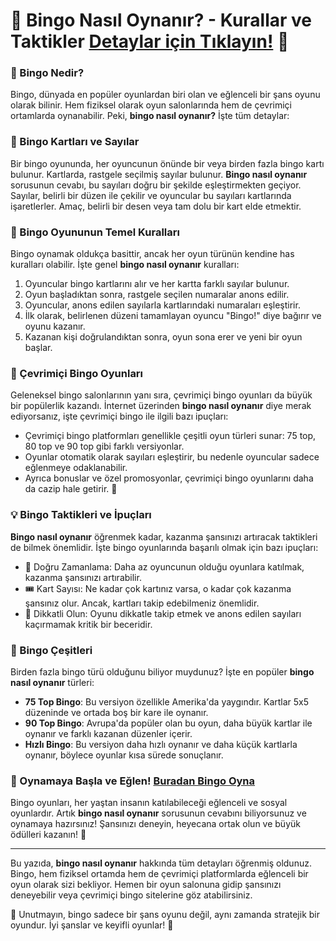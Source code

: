 # 🎲 Bingo Nasıl Oynanır? - Kurallar ve Taktikler [Detaylar için Tıklayın!](https://casinotr.link/gWCRZ4) 🎯

### 🎯 Bingo Nedir?

Bingo, dünyada en popüler oyunlardan biri olan ve eğlenceli bir şans oyunu olarak bilinir. Hem fiziksel olarak oyun salonlarında hem de çevrimiçi ortamlarda oynanabilir. Peki, **bingo nasıl oynanır?** İşte tüm detaylar:

### 🔢 Bingo Kartları ve Sayılar

Bir bingo oyununda, her oyuncunun önünde bir veya birden fazla bingo kartı bulunur. Kartlarda, rastgele seçilmiş sayılar bulunur. **Bingo nasıl oynanır** sorusunun cevabı, bu sayıları doğru bir şekilde eşleştirmekten geçiyor. Sayılar, belirli bir düzen ile çekilir ve oyuncular bu sayıları kartlarında işaretlerler. Amaç, belirli bir desen veya tam dolu bir kart elde etmektir.

### 🏁 Bingo Oyununun Temel Kuralları

Bingo oynamak oldukça basittir, ancak her oyun türünün kendine has kuralları olabilir. İşte genel **bingo nasıl oynanır** kuralları:

1. Oyuncular bingo kartlarını alır ve her kartta farklı sayılar bulunur.
2. Oyun başladıktan sonra, rastgele seçilen numaralar anons edilir.
3. Oyuncular, anons edilen sayılarla kartlarındaki numaraları eşleştirir.
4. İlk olarak, belirlenen düzeni tamamlayan oyuncu "Bingo!" diye bağırır ve oyunu kazanır.
5. Kazanan kişi doğrulandıktan sonra, oyun sona erer ve yeni bir oyun başlar.

### 🎰 Çevrimiçi Bingo Oyunları

Geleneksel bingo salonlarının yanı sıra, çevrimiçi bingo oyunları da büyük bir popülerlik kazandı. İnternet üzerinden **bingo nasıl oynanır** diye merak ediyorsanız, işte çevrimiçi bingo ile ilgili bazı ipuçları:

- Çevrimiçi bingo platformları genellikle çeşitli oyun türleri sunar: 75 top, 80 top ve 90 top gibi farklı versiyonlar.
- Oyunlar otomatik olarak sayıları eşleştirir, bu nedenle oyuncular sadece eğlenmeye odaklanabilir.
- Ayrıca bonuslar ve özel promosyonlar, çevrimiçi bingo oyunlarını daha da cazip hale getirir. 🎉

### 💡 Bingo Taktikleri ve İpuçları

**Bingo nasıl oynanır** öğrenmek kadar, kazanma şansınızı artıracak taktikleri de bilmek önemlidir. İşte bingo oyunlarında başarılı olmak için bazı ipuçları:

- 📅 Doğru Zamanlama: Daha az oyuncunun olduğu oyunlara katılmak, kazanma şansınızı artırabilir.
- 🎟️ Kart Sayısı: Ne kadar çok kartınız varsa, o kadar çok kazanma şansınız olur. Ancak, kartları takip edebilmeniz önemlidir.
- 🧠 Dikkatli Olun: Oyunu dikkatle takip etmek ve anons edilen sayıları kaçırmamak kritik bir beceridir.

### 🏅 Bingo Çeşitleri

Birden fazla bingo türü olduğunu biliyor muydunuz? İşte en popüler **bingo nasıl oynanır** türleri:

- **75 Top Bingo**: Bu versiyon özellikle Amerika'da yaygındır. Kartlar 5x5 düzeninde ve ortada boş bir kare ile oynanır.
- **90 Top Bingo**: Avrupa'da popüler olan bu oyun, daha büyük kartlar ile oynanır ve farklı kazanan düzenler içerir.
- **Hızlı Bingo**: Bu versiyon daha hızlı oynanır ve daha küçük kartlarla oynanır, böylece oyunlar kısa sürede sonuçlanır.

### 🔗 Oynamaya Başla ve Eğlen! [Buradan Bingo Oyna](https://casinotr.link/gWCRZ4)

Bingo oyunları, her yaştan insanın katılabileceği eğlenceli ve sosyal oyunlardır. Artık **bingo nasıl oynanır** sorusunun cevabını biliyorsunuz ve oynamaya hazırsınız! Şansınızı deneyin, heyecana ortak olun ve büyük ödülleri kazanın! 🎉

---

Bu yazıda, **bingo nasıl oynanır** hakkında tüm detayları öğrenmiş oldunuz. Bingo, hem fiziksel ortamda hem de çevrimiçi platformlarda eğlenceli bir oyun olarak sizi bekliyor. Hemen bir oyun salonuna gidip şansınızı deneyebilir veya çevrimiçi bingo sitelerine göz atabilirsiniz.

🎲 Unutmayın, bingo sadece bir şans oyunu değil, aynı zamanda stratejik bir oyundur. İyi şanslar ve keyifli oyunlar! 🎰
